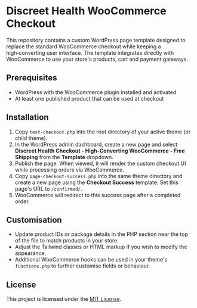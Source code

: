 # Discreet Health WooCommerce Checkout

This repository contains a custom WordPress page template designed to replace the standard WooCommerce checkout while keeping a high‑converting user interface. The template integrates directly with WooCommerce to use your store's products, cart and payment gateways.

## Prerequisites

- WordPress with the WooCommerce plugin installed and activated
- At least one published product that can be used at checkout

## Installation

1. Copy `test-checkout.php` into the root directory of your active theme (or child theme).
2. In the WordPress admin dashboard, create a new page and select **Discreet Health Checkout - High-Converting WooCommerce - Free Shipping** from the **Template** dropdown.
3. Publish the page. When viewed, it will render the custom checkout UI while processing orders via WooCommerce.
4. Copy `page-checkout-success.php` into the same theme directory and create a new page using the **Checkout Success** template. Set this page's URL to `/confirmed/`.
5. WooCommerce will redirect to this success page after a completed order.

## Customisation

- Update product IDs or package details in the PHP section near the top of the file to match products in your store.
- Adjust the Tailwind classes or HTML markup if you wish to modify the appearance.
- Additional WooCommerce hooks can be used in your theme's `functions.php` to further customise fields or behaviour.

## License

This project is licensed under the [MIT License](LICENSE).
